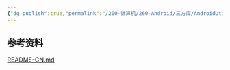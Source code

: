 ```yaml
---
{"dg-publish":true,"permalink":"/200-计算机/260-Android/三方库/AndroidUtilCode/","tags":["Github","TODO"],"noteIcon":""}
---
```




## 参考资料
[README-CN.md](https://github.com/Blankj/AndroidUtilCode/blob/master/lib/utilcode/README-CN.md)